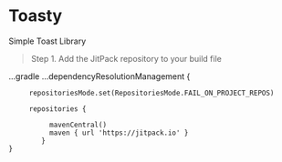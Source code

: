 # Toasty
Simple Toast Library 

> Step 1. Add the JitPack repository to your build file

...gradle
...dependencyResolutionManagement {

		 repositoriesMode.set(RepositoriesMode.FAIL_ON_PROJECT_REPOS)
   
		 repositories {
   
			  mavenCentral()
			  maven { url 'https://jitpack.io' }
		    }
    }  
